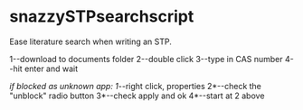 # snazzySTPsearchscript
Ease literature search when writing an STP.

1--download to documents folder
2--double click
3--type in CAS number
4--hit enter and wait

*if blocked as unknown app:
1*--right click, properties
2*--check the "unblock" radio button
3*--check apply and ok
4*--start at 2 above
